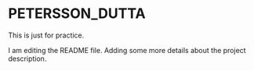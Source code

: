 # PETERSSON_DUTTA
This is just for practice.


I am editing the README file. Adding some more details about the project description.

